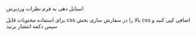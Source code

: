 استایل دهی به فرم نظرات وردپرس

برای استفاده محتویات فایل css بالا را در سفارش سازی بخش css اضافی کپی کنید و سپس دکمه انتشار بزنید
